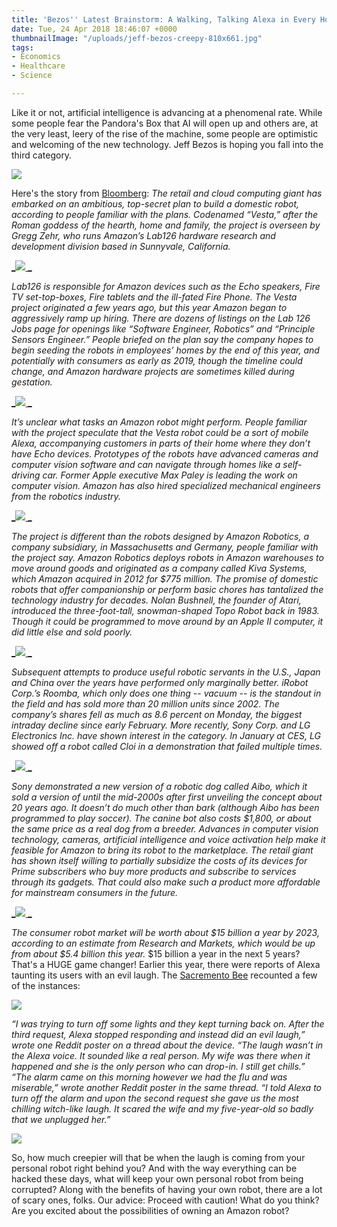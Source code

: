 ```yaml
---
title: 'Bezos'' Latest Brainstorm: A Walking, Talking Alexa in Every Home'
date: Tue, 24 Apr 2018 18:46:07 +0000
thumbnailImage: "/uploads/jeff-bezos-creepy-810x661.jpg"
tags:
- Economics
- Healthcare
- Science

---
```

Like it or not, artificial intelligence is advancing at a phenomenal rate. While some people fear the Pandora's Box that AI will open up and others are, at the very least, leery of the rise of the machine, some people are optimistic and welcoming of the new technology. Jeff Bezos is hoping you fall into the third category. 

[![](http://newsattorneys.staging.wpengine.com/wp-content/uploads/2018/04/jeff-bezos-creepy-1024x836.jpg)](http://newsattorneys.staging.wpengine.com/wp-content/uploads/2018/04/jeff-bezos-creepy.jpg) 

Here's the story from [Bloomberg](https://www.bloomberg.com/news/articles/2018-04-23/amazon-is-said-to-be-working-on-another-big-bet-home-robots): _The retail and cloud computing giant has embarked on an ambitious, top-secret plan to build a domestic robot, according to people familiar with the plans. Codenamed “Vesta,” after the Roman goddess of the hearth, home and family, the project is overseen by Gregg Zehr, who runs Amazon’s Lab126 hardware research and development division based in Sunnyvale, California._ 

[_![](http://newsattorneys.staging.wpengine.com/wp-content/uploads/2018/04/vesta-roman-goddess-682x1024.jpg) _](http://newsattorneys.staging.wpengine.com/wp-content/uploads/2018/04/vesta-roman-goddess.jpg)

_Lab126 is responsible for Amazon devices such as the Echo speakers, Fire TV set-top-boxes, Fire tablets and the ill-fated Fire Phone. The Vesta project originated a few years ago, but this year Amazon began to aggressively ramp up hiring. There are dozens of listings on the Lab 126 Jobs page for openings like “Software Engineer, Robotics” and “Principle Sensors Engineer.” People briefed on the plan say the company hopes to begin seeding the robots in employees’ homes by the end of this year, and potentially with consumers as early as 2019, though the timeline could change, and Amazon hardware projects are sometimes killed during gestation._ 

[_![](http://newsattorneys.staging.wpengine.com/wp-content/uploads/2018/04/amazon-offices.jpg) _](http://newsattorneys.staging.wpengine.com/wp-content/uploads/2018/04/amazon-offices.jpg)

_It’s unclear what tasks an Amazon robot might perform. People familiar with the project speculate that the Vesta robot could be a sort of mobile Alexa, accompanying customers in parts of their home where they don’t have Echo devices. Prototypes of the robots have advanced cameras and computer vision software and can navigate through homes like a self-driving car. Former Apple executive Max Paley is leading the work on computer vision. Amazon has also hired specialized mechanical engineers from the robotics industry._ 

[_![](http://newsattorneys.staging.wpengine.com/wp-content/uploads/2018/04/personal-robot-768x1024.jpg) _](http://newsattorneys.staging.wpengine.com/wp-content/uploads/2018/04/personal-robot.jpg)

_The project is different than the robots designed by Amazon Robotics, a company subsidiary, in Massachusetts and Germany, people familiar with the project say. Amazon Robotics deploys robots in Amazon warehouses to move around goods and originated as a company called Kiva Systems, which Amazon acquired in 2012 for $775 million. The promise of domestic robots that offer companionship or perform basic chores has tantalized the technology industry for decades. Nolan Bushnell, the founder of Atari, introduced the three-foot-tall, snowman-shaped Topo Robot back in 1983. Though it could be programmed to move around by an Apple II computer, it did little else and sold poorly._ 

[_![](http://newsattorneys.staging.wpengine.com/wp-content/uploads/2018/04/topo-robot-1024x576.jpg) _](http://newsattorneys.staging.wpengine.com/wp-content/uploads/2018/04/topo-robot.jpg)

_Subsequent attempts to produce useful robotic servants in the U.S., Japan and China over the years have performed only marginally better. iRobot Corp.’s Roomba, which only does one thing -- vacuum -- is the standout in the field and has sold more than 20 million units since 2002. The company’s shares fell as much as 8.6 percent on Monday, the biggest intraday decline since early February. More recently, Sony Corp. and LG Electronics Inc. have shown interest in the category. In January at CES, LG showed off a robot called Cloi in a demonstration that failed multiple times._ 

[_![](http://newsattorneys.staging.wpengine.com/wp-content/uploads/2018/04/cloi-robot.jpg) _](http://newsattorneys.staging.wpengine.com/wp-content/uploads/2018/04/cloi-robot.jpg)

_Sony demonstrated a new version of a robotic dog called Aibo, which it sold a version of until the mid-2000s after first unveiling the concept about 20 years ago. It doesn’t do much other than bark (although Aibo has been programmed to play soccer). The canine bot also costs $1,800, or about the same price as a real dog from a breeder. Advances in computer vision technology, cameras, artificial intelligence and voice activation help make it feasible for Amazon to bring its robot to the marketplace. The retail giant has shown itself willing to partially subsidize the costs of its devices for Prime subscribers who buy more products and subscribe to services through its gadgets. That could also make such a product more affordable for mainstream consumers in the future._ 

[_![](http://newsattorneys.staging.wpengine.com/wp-content/uploads/2018/04/bezos-dog-robot.jpg) _](http://newsattorneys.staging.wpengine.com/wp-content/uploads/2018/04/bezos-dog-robot.jpg)

_The consumer robot market will be worth about $15 billion a year by 2023, according to an estimate from Research and Markets, which would be up from about $5.4 billion this year._ $15 billion a year in the next 5 years? That's a HUGE game changer! Earlier this year, there were reports of Alexa taunting its users with an evil laugh. The [Sacremento Bee](http://www.sacbee.com/news/nation-world/national/article203917989.html) recounted a few of the instances: 

[![](http://newsattorneys.staging.wpengine.com/wp-content/uploads/2018/04/alexa-dot.png)](http://newsattorneys.staging.wpengine.com/wp-content/uploads/2018/04/alexa-dot.png) 

_“I was trying to turn off some lights and they kept turning back on. After the third request, Alexa stopped responding and instead did an evil laugh,” wrote one Reddit poster on a thread about the device. “The laugh wasn’t in the Alexa voice. It sounded like a real person. My wife was there when it happened and she is the only person who can drop-in. I still get chills.” “The alarm came on this morning however we had the flu and was miserable,” wrote another Reddit poster in the same thread. “I told Alexa to turn off the alarm and upon the second request she gave us the most chilling witch-like laugh. It scared the wife and my five-year-old so badly that we unplugged her.”_ 

[![](http://newsattorneys.staging.wpengine.com/wp-content/uploads/2018/04/amazon-echo-1024x576.jpg)](http://newsattorneys.staging.wpengine.com/wp-content/uploads/2018/04/amazon-echo.jpg) 

So, how much creepier will that be when the laugh is coming from your personal robot right behind you? And with the way everything can be hacked these days, what will keep your own personal robot from being corrupted? Along with the benefits of having your own robot, there are a lot of scary ones, folks. Our advice: Proceed with caution! What do you think? Are you excited about the possibilities of owning an Amazon robot?